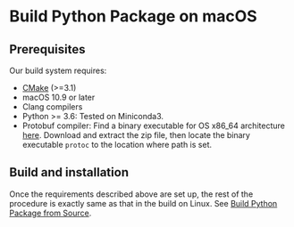 # Build Python Package on macOS

## Prerequisites

Our build system requires:

* [CMake](https://cmake.org/) (>=3.1)
* macOS 10.9 or later
* Clang compilers
* Python >= 3.6: Tested on Miniconda3.
* Protobuf compiler: Find a binary executable for OS x86_64 architecture [here](https://github.com/google/protobuf/releases). Download and extract the zip file, then locate the binary executable ``protoc`` to the location where path is set.

## Build and installation

Once the requirements described above are set up, the rest of the procedure is exactly same as that in the build on Linux. See [Build Python Package from Source](build.md).
